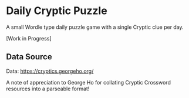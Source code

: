 # Daily Cryptic Puzzle

A small Wordle type daily puzzle game with a single Cryptic clue per day.

[Work in Progress]

## Data Source

Data: https://cryptics.georgeho.org/

A note of appreciation to George Ho for collating Cryptic Crossword resources into a parseable format!